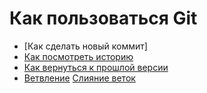 # Как пользоваться Git
- [Как сделать новый коммит]
- [Как посмотреть историю](./log_help.md)
- [Как вернуться к прошлой версии](./reset_help.md)
- [Ветвление](./branch_help.md)
[Слияние веток](./merge_help.md)

